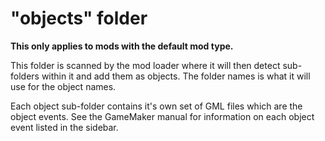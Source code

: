 # "objects" folder

**This only applies to mods with the default mod type.**

This folder is scanned by the mod loader where it will then detect sub-folders within it and add them as objects. The folder names is what it will use for the object names.

Each object sub-folder contains it's own set of GML files which are the object events. See the GameMaker manual for information on each object event listed in the sidebar.